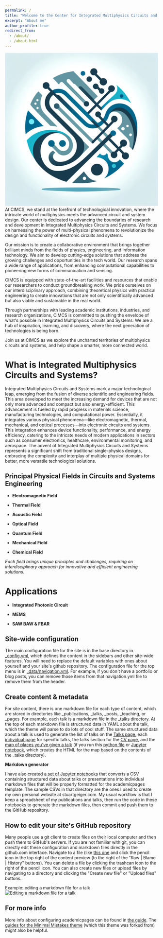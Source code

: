 ```yaml
---
permalink: /
title: "Welcome to the Center for Integrated Multiphysics Circuits and Systems (CIMCS)"
excerpt: "About me"
author_profile: true
redirect_from: 
  - /about/
  - /about.html
---
```

![logo](https://raw.githubusercontent.com/FLYR01/CIMCS.github.io/master/images/profile.png)
At CIMCS, we stand at the forefront of technological innovation, where the intricate world of multiphysics meets the advanced circuit and system design. Our center is dedicated to advancing the boundaries of research and development in Integrated Multiphysics Circuits and Systems. We focus on harnessing the power of multi-physical phenomena to revolutionize the design and functionality of electronic circuits and systems.

Our mission is to create a collaborative environment that brings together brilliant minds from the fields of physics, engineering, and information technology. We aim to develop cutting-edge solutions that address the growing challenges and opportunities in the tech world. Our research spans a wide range of applications, from enhancing computational capabilities to pioneering new forms of communication and sensing.

CIMCS is equipped with state-of-the-art facilities and resources that enable our researchers to conduct groundbreaking work. We pride ourselves on our interdisciplinary approach, combining theoretical physics with practical engineering to create innovations that are not only scientifically advanced but also viable and sustainable in the real world.

Through partnerships with leading academic institutions, industries, and research organizations, CIMCS is committed to pushing the envelope of what's possible in Integrated Multiphysics Circuits and Systems. We are a hub of inspiration, learning, and discovery, where the next generation of technologies is being born.

Join us at CIMCS as we explore the uncharted territories of multiphysics circuits and systems, and help shape a smarter, more connected world.

What is Integrated Multiphysics Circuits and Systems?
======
Integrated Multiphysics Circuits and Systems mark a major technological leap, emerging from the fusion of diverse scientific and engineering fields. This area developed to meet the increasing demand for devices that are not only more advanced and compact but also energy-efficient. This advancement is fueled by rapid progress in materials science, manufacturing technologies, and computational power. Essentially, it integrates various physical phenomena—like electromagnetic, thermal, mechanical, and optical processes—into electronic circuits and systems. This integration enhances device functionality, performance, and energy efficiency, catering to the intricate needs of modern applications in sectors such as consumer electronics, healthcare, environmental monitoring, and aerospace. The advent of Integrated Multiphysics Circuits and Systems represents a significant shift from traditional single-physics designs, embracing the complexity and interplay of multiple physical domains for better, more versatile technological solutions.
## Principal Physical Fields in Circuits and Systems Engineering

- **Electromagnetic Field**
 
- **Thermal Field**
 
- **Acoustic Field**
 
- **Optical Field**
 
- **Quantum Field**
 
- **Mechanical Field**
 
- **Chemical Field**
  
  
*Each field brings unique principles and challenges, requiring an interdisciplinary approach for innovative and efficient engineering solutions.*


Applications
======
- **Integrated Photonic Circuit**

- **MEMS**

- **SAW BAW & FBAR**

Site-wide configuration
------
The main configuration file for the site is in the base directory in [_config.yml](https://github.com/academicpages/academicpages.github.io/blob/master/_config.yml), which defines the content in the sidebars and other site-wide features. You will need to replace the default variables with ones about yourself and your site's github repository. The configuration file for the top menu is in [_data/navigation.yml](https://github.com/academicpages/academicpages.github.io/blob/master/_data/navigation.yml). For example, if you don't have a portfolio or blog posts, you can remove those items from that navigation.yml file to remove them from the header. 

Create content & metadata
------
For site content, there is one markdown file for each type of content, which are stored in directories like _publications, _talks, _posts, _teaching, or _pages. For example, each talk is a markdown file in the [_talks directory](https://github.com/academicpages/academicpages.github.io/tree/master/_talks). At the top of each markdown file is structured data in YAML about the talk, which the theme will parse to do lots of cool stuff. The same structured data about a talk is used to generate the list of talks on the [Talks page](https://academicpages.github.io/talks), each [individual page](https://academicpages.github.io/talks/2012-03-01-talk-1) for specific talks, the talks section for the [CV page](https://academicpages.github.io/cv), and the [map of places you've given a talk](https://academicpages.github.io/talkmap.html) (if you run this [python file](https://github.com/academicpages/academicpages.github.io/blob/master/talkmap.py) or [Jupyter notebook](https://github.com/academicpages/academicpages.github.io/blob/master/talkmap.ipynb), which creates the HTML for the map based on the contents of the _talks directory).

**Markdown generator**

I have also created [a set of Jupyter notebooks](https://github.com/academicpages/academicpages.github.io/tree/master/markdown_generator
) that converts a CSV containing structured data about talks or presentations into individual markdown files that will be properly formatted for the academicpages template. The sample CSVs in that directory are the ones I used to create my own personal website at stuartgeiger.com. My usual workflow is that I keep a spreadsheet of my publications and talks, then run the code in these notebooks to generate the markdown files, then commit and push them to the GitHub repository.

How to edit your site's GitHub repository
------
Many people use a git client to create files on their local computer and then push them to GitHub's servers. If you are not familiar with git, you can directly edit these configuration and markdown files directly in the github.com interface. Navigate to a file (like [this one](https://github.com/academicpages/academicpages.github.io/blob/master/_talks/2012-03-01-talk-1.md) and click the pencil icon in the top right of the content preview (to the right of the "Raw | Blame | History" buttons). You can delete a file by clicking the trashcan icon to the right of the pencil icon. You can also create new files or upload files by navigating to a directory and clicking the "Create new file" or "Upload files" buttons. 

Example: editing a markdown file for a talk
![Editing a markdown file for a talk](/images/editing-talk.png)

For more info
------
More info about configuring academicpages can be found in [the guide](https://academicpages.github.io/markdown/). The [guides for the Minimal Mistakes theme](https://mmistakes.github.io/minimal-mistakes/docs/configuration/) (which this theme was forked from) might also be helpful.
